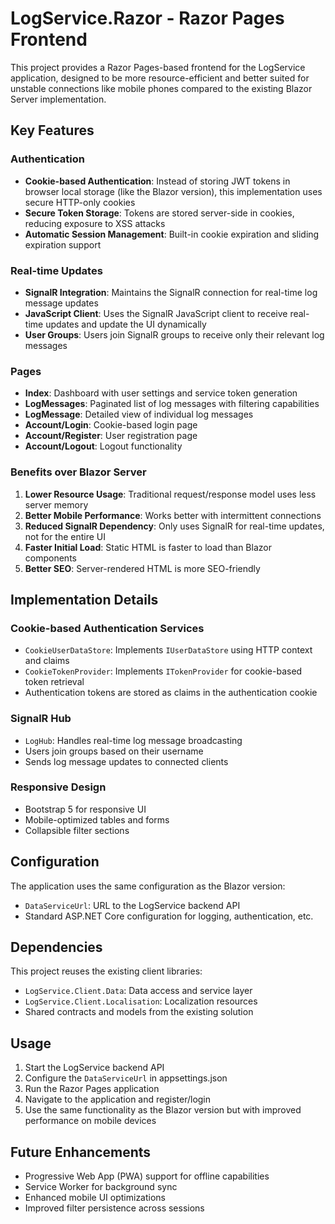 # LogService.Razor - Razor Pages Frontend

This project provides a Razor Pages-based frontend for the LogService application, designed to be more resource-efficient and better suited for unstable connections like mobile phones compared to the existing Blazor Server implementation.

## Key Features

### Authentication
- **Cookie-based Authentication**: Instead of storing JWT tokens in browser local storage (like the Blazor version), this implementation uses secure HTTP-only cookies
- **Secure Token Storage**: Tokens are stored server-side in cookies, reducing exposure to XSS attacks
- **Automatic Session Management**: Built-in cookie expiration and sliding expiration support

### Real-time Updates
- **SignalR Integration**: Maintains the SignalR connection for real-time log message updates
- **JavaScript Client**: Uses the SignalR JavaScript client to receive real-time updates and update the UI dynamically
- **User Groups**: Users join SignalR groups to receive only their relevant log messages

### Pages
- **Index**: Dashboard with user settings and service token generation
- **LogMessages**: Paginated list of log messages with filtering capabilities
- **LogMessage**: Detailed view of individual log messages
- **Account/Login**: Cookie-based login page
- **Account/Register**: User registration page
- **Account/Logout**: Logout functionality

### Benefits over Blazor Server
1. **Lower Resource Usage**: Traditional request/response model uses less server memory
2. **Better Mobile Performance**: Works better with intermittent connections
3. **Reduced SignalR Dependency**: Only uses SignalR for real-time updates, not for the entire UI
4. **Faster Initial Load**: Static HTML is faster to load than Blazor components
5. **Better SEO**: Server-rendered HTML is more SEO-friendly

## Implementation Details

### Cookie-based Authentication Services
- `CookieUserDataStore`: Implements `IUserDataStore` using HTTP context and claims
- `CookieTokenProvider`: Implements `ITokenProvider` for cookie-based token retrieval
- Authentication tokens are stored as claims in the authentication cookie

### SignalR Hub
- `LogHub`: Handles real-time log message broadcasting
- Users join groups based on their username
- Sends log message updates to connected clients

### Responsive Design
- Bootstrap 5 for responsive UI
- Mobile-optimized tables and forms
- Collapsible filter sections

## Configuration

The application uses the same configuration as the Blazor version:
- `DataServiceUrl`: URL to the LogService backend API
- Standard ASP.NET Core configuration for logging, authentication, etc.

## Dependencies

This project reuses the existing client libraries:
- `LogService.Client.Data`: Data access and service layer
- `LogService.Client.Localisation`: Localization resources
- Shared contracts and models from the existing solution

## Usage

1. Start the LogService backend API
2. Configure the `DataServiceUrl` in appsettings.json
3. Run the Razor Pages application
4. Navigate to the application and register/login
5. Use the same functionality as the Blazor version but with improved performance on mobile devices

## Future Enhancements

- Progressive Web App (PWA) support for offline capabilities
- Service Worker for background sync
- Enhanced mobile UI optimizations
- Improved filter persistence across sessions